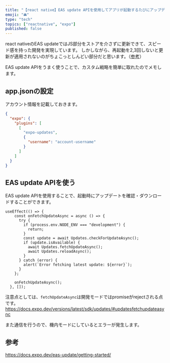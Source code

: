 ```yaml
---
title: "【react native】EAS update APIを使用してアプリが起動するたびにアップデートを自動で取得するようにする"
emoji: "🚘"
type: "tech"
topics: ["reactnative", "expo"]
published: false
---
```


react nativeのEAS updateではJS部分をストアを介さずに更新できて、スピード感を持った開発を実現しています。
しかしながら、再起動を2,3回しないと更新が適用されないのがちょこっとしんどい部分だと思います。（[参考](https://docs.expo.dev/eas-update/getting-started/#publish-an-update)）

EAS update APIをうまく使うことで、カスタム戦略を簡単に取れたのでメモします。

## app.jsonの設定

アカウント情報を記載しておきます。

```json:app.json
{
  "expo": {
    "plugins": [
      [
        "expo-updates",
        {
          "username": "account-username"
        }
      ]
    ]
  }
}
```

## EAS update APIを使う

EAS update APIを使用することで、起動時にアップデートを確認・ダウンロードすることができます。

```tsx:App.tsx
useEffect(() => {
    const onFetchUpdateAsync = async () => {
      try {
        if (process.env.NODE_ENV === "development") {
          return;
        }
        const update = await Updates.checkForUpdateAsync();
        if (update.isAvailable) {
          await Updates.fetchUpdateAsync();
          await Updates.reloadAsync();
        }
      } catch (error) {
        alert(`Error fetching latest update: ${error}`);
      }
    };

    onFetchUpdateAsync();
  }, []);
```

注意点としては、`fetchUpdateAsync`は開発モードではpromiseがrejectされる点です。
https://docs.expo.dev/versions/latest/sdk/updates/#updatesfetchupdateasync

また通信を行うので、機内モードにしているとエラーが発生します。

## 参考
https://docs.expo.dev/eas-update/getting-started/
